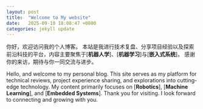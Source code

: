 ```yaml
---
layout: post
title:  "Welcome to My website"
date:   2025-09-10 18:08:47 +0800
categories: jekyll update
---
```


你好，欢迎访问我的个人博客。
本站是我进行技术复盘、分享项目经验以及探索前沿科技的平台，内容主要聚焦于[**机器人学**]、[**机器学习**]与[**嵌入式系统**]。
    感谢你的来访，期待与你一同交流与进步。
    
    
Hello, and welcome to my personal blog.
This site serves as my platform for technical reviews, project experience sharing, and explorations into cutting-edge technology. My content primarily focuses on [**Robotics**], [**Machine Learning**], and [**Embedded Systems**].
Thank you for visiting. I look forward to connecting and growing with you.

